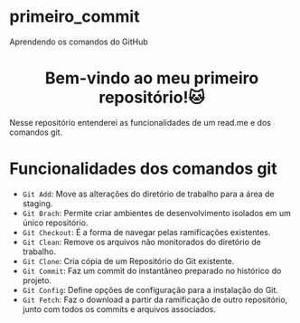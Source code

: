 # primeiro_commit
Aprendendo os comandos do GitHub
<h1 align="center">Bem-vindo ao meu primeiro repositório!🐱</h1>
<P">Nesse repositório entenderei as funcionalidades de um read.me e dos comandos git.</P>

<h1>Funcionalidades dos comandos git</h1>

- `Git Add`: Move as alterações do diretório de trabalho para a área de staging.
- `Git Brach`: Permite criar ambientes de desenvolvimento isolados em um único repositório.
- `Git Checkout`: É a forma de navegar pelas ramificações existentes.
- `Git Clean`: Remove os arquivos não monitorados do diretório de trabalho.
- `Git Clone`: Cria cópia de um Repositório do Git existente.
- `Git Commit`: Faz um commit do instantâneo preparado no histórico do projeto.
- `Git Config`: Define opções de configuração para a instalação do Git.
- `Git Fetch`: Faz o download a partir da ramificação de outro repositório, junto com todos os commits e arquivos associados.
